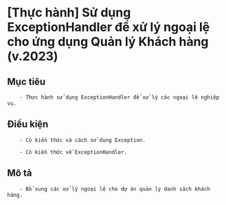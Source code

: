 #  [Thực hành] Sử dụng ExceptionHandler để xử lý ngoại lệ cho ứng dụng Quản lý Khách hàng (v.2023)
## Mục tiêu

        - Thực hành sử dụng ExceptionHandler để xử lý các ngoại lệ nghiệp vụ.
## Điều kiện

        - Có kiến thức và cách sử dụng Exception.

        - Có kiến thức về ExceptionHandler.
## Mô tả

        - Bổ sung các xử lý ngoại lệ cho dự án quản lý danh sách khách hàng.
